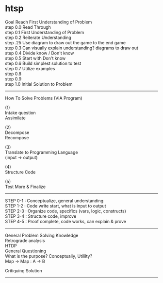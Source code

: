 # htsp
Goal Reach First Understanding of Problem<br />
step 0.0 Read Through<br />
step 0.1 First Understanding of Problem<br />
step 0.2 Reiterate Understanding<br />
step .25 Use diagram to draw out the game to the end game<br />
step 0.3 Can visually explain understanding? diagrams to draw out<br />
step 0.4 Divide know / Don't know<br />
step 0.5 Start with Don't know<br />
step 0.6 Build simplest solution to test<br />
step 0.7 Utilize examples<br />
step 0.8 <br />
step 0.9 <br />
step 1.0 Initial Solution to Problem<br />

-----

How To Solve Problems (VIA Program)<br />

(1)<br />
Intake question<br />
Assimilate<br />

(2)<br />
Decompose<br />
Recompose<br />

(3)<br />
Translate to Programming Language<br />
(input -> output)<br />

(4)<br />
Structure Code<br />

(5)<br />
Test More & Finalize<br />

-----

STEP 0-1 : Conceptualize, general understanding<br />
STEP 1-2 : Code write start, what is input to output<br />
STEP 2-3 : Organize code, specifics (vars, logic, constructs)<br />
STEP 3-4 : Structure code, improve<br />
STEP 4-5 : Proof complete, code works, can explain & prove<br />

-----

General Problem Solving Knowledge<br />
Retrograde analysis<br />
HTDP<br />
General Questioning<br />
  What is the purpose? Conceptually, Utililty?<br />
  Map -> Map : A -> B<br />


Critiquing Solution<br />

-----
